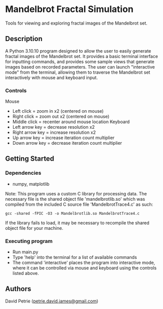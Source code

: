 # Mandelbrot Fractal Simulation

Tools for viewing and exploring fractal images of the Mandelbrot set. 

## Description

A Python 3.10.10 program designed to allow the user to easily generate fractal images of the Mandelbrot set. It provides a basic terminal interface for inputting commands, and provides some sample views that generate images based on recorded parameters.
The user can launch "interactive mode" from the terminal, allowing them to traverse the Mandelbrot set interactively with mouse and keyboard input.

### Controls
Mouse
- Left click = zoom in x2 (centered on mouse)
- Right click = zoom out x2 (centered on mouse)
- Middle click = recenter around mouse location
Keyboard
- Left arrow key = decrease resolution x2
- Right arrow key = increase resolution x2
- Up arrow key = increase iteration count multiplier
- Down arrow key = decrease iteration count multiplier

## Getting Started

### Dependencies

* numpy, matplotlib

Note: This program uses a custom C library for processing data. The necessary file is the shared object file 'mandelbrotlib.so' which was compiled from the included C source file 'MandelbrotTrace4.c' as such:  
```
gcc -shared -fPIC -O3 -o Mandelbrotlib.so MandelbrotTrace4.c  
```


If the library fails to load, it may be necessary to recompile the shared object file for your machine.

### Executing program

* Run main.py
* Type 'help' into the terminal for a list of available commands
* The command 'interactive' places the program into interactive mode, where it can be controlled via mouse and keyboard using the controls listed above.


## Authors

David Petrie (petrie.david.james@gmail.com)
